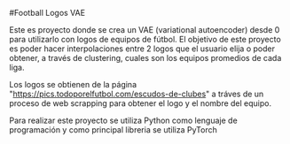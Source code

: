 #Football Logos VAE

Este es proyecto donde se crea un VAE (variational autoencoder) desde 0 para utilizarlo con logos de equipos de fútbol. El objetivo de este proyecto es poder hacer interpolaciones entre 2 logos que el usuario elija o poder obtener, a través de clustering, cuales son los equipos promedios de cada liga.

Los logos se obtienen de la página "https://pics.todoporelfutbol.com/escudos-de-clubes" a tráves de un proceso de web scrapping para obtener el logo y el nombre del equipo.

Para realizar este proyecto se utiliza Python como lenguaje de programación y como principal libreria se utiliza PyTorch
